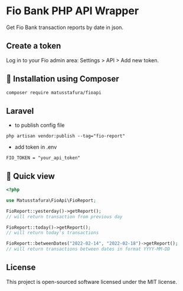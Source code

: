 # Fio Bank PHP API Wrapper 

Get Fio Bank transaction reports by date in json.

## Create a token

Log in to your Fio admin area:
Settings > API > Add new token.

## :rocket: Installation using Composer

```sh
composer require matusstafura/fioapi
```

## Laravel

- to publish config file
```shell
php artisan vendor:publish --tag="fio-report"
```

- add token in .env
```shell
FIO_TOKEN = "your_api_token"
```

## :eyes: Quick view

```php
<?php

use Matusstafura\FioApi\FioReport;

FioReport::yesterday()->getReport();
// will return transaction from previous day

FioReport::today()->getReport();
// will return today's transactions

FioReport::betweenDates("2022-02-14", "2022-02-18")->getReport();
// will return transactions between dates in format YYYY-MM-DD

```

## License

This project is open-sourced software licensed under the MIT license.